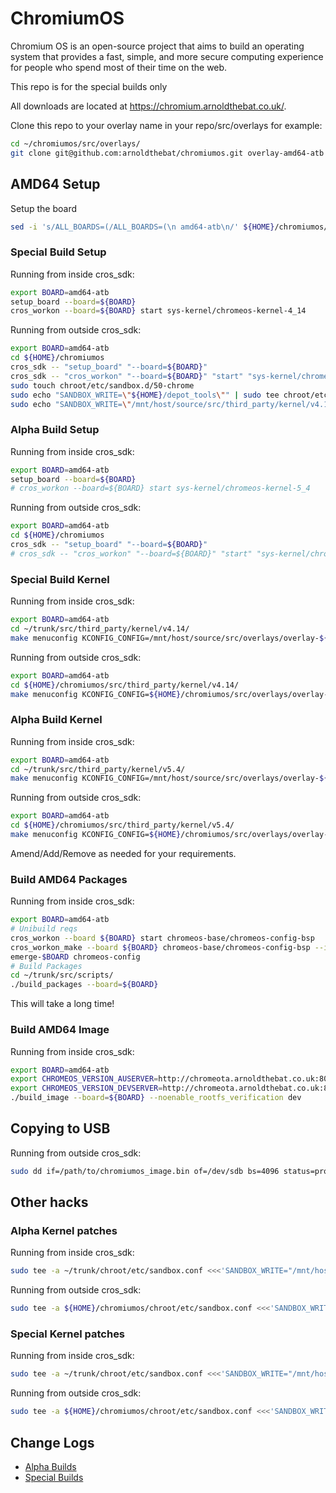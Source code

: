 <!-- cSpell:ignore brcm, realtek, setup, chromiumos, eclass, cros, workon, chromeos, auserver, devserver, noenable, rootfs, updatable, backlight, arnoldthebat, menuconfig, kconfig, kconfigs -->

# ChromiumOS

Chromium OS is an open-source project that aims to build an operating system that provides a fast, simple, and more secure computing experience for people who spend most of their time on the web.

This repo is for the special builds only

All downloads are located at <https://chromium.arnoldthebat.co.uk/>.

Clone this repo to your overlay name in your repo/src/overlays for example:

```bash
cd ~/chromiumos/src/overlays/
git clone git@github.com:arnoldthebat/chromiumos.git overlay-amd64-atb
```

## AMD64 Setup

Setup the board

```bash
sed -i 's/ALL_BOARDS=(/ALL_BOARDS=(\n amd64-atb\n/' ${HOME}/chromiumos/src/third_party/chromiumos-overlay/eclass/cros-board.eclass
```

### Special Build Setup

Running from inside cros_sdk:

```bash
export BOARD=amd64-atb
setup_board --board=${BOARD}
cros_workon --board=${BOARD} start sys-kernel/chromeos-kernel-4_14
```

Running from outside cros_sdk:

```bash
export BOARD=amd64-atb
cd ${HOME}/chromiumos
cros_sdk -- "setup_board" "--board=${BOARD}"
cros_sdk -- "cros_workon" "--board=${BOARD}" "start" "sys-kernel/chromeos-kernel-4_14"
sudo touch chroot/etc/sandbox.d/50-chrome
sudo echo "SANDBOX_WRITE=\"${HOME}/depot_tools\"" | sudo tee chroot/etc/sandbox.d/50-chrome
sudo echo "SANDBOX_WRITE=\"/mnt/host/source/src/third_party/kernel/v4.14\"" | sudo tee -a chroot/etc/sandbox.d/50-chrome
```

### Alpha Build Setup

Running from inside cros_sdk:

```bash
export BOARD=amd64-atb
setup_board --board=${BOARD}
# cros_workon --board=${BOARD} start sys-kernel/chromeos-kernel-5_4
```

Running from outside cros_sdk:

```bash
export BOARD=amd64-atb
cd ${HOME}/chromiumos
cros_sdk -- "setup_board" "--board=${BOARD}"
# cros_sdk -- "cros_workon" "--board=${BOARD}" "start" "sys-kernel/chromeos-kernel-5_4"
```

### Special Build Kernel

Running from inside cros_sdk:

```bash
export BOARD=amd64-atb
cd ~/trunk/src/third_party/kernel/v4.14/
make menuconfig KCONFIG_CONFIG=/mnt/host/source/src/overlays/overlay-${BOARD}/kconfigs/.config
```

Running from outside cros_sdk:

```bash
export BOARD=amd64-atb
cd ${HOME}/chromiumos/src/third_party/kernel/v4.14/
make menuconfig KCONFIG_CONFIG=${HOME}/chromiumos/src/overlays/overlay-${BOARD}/kconfigs/.config
```

### Alpha Build Kernel

Running from inside cros_sdk:

```bash
export BOARD=amd64-atb
cd ~/trunk/src/third_party/kernel/v5.4/
make menuconfig KCONFIG_CONFIG=/mnt/host/source/src/overlays/overlay-${BOARD}/kconfigs/.config
```

Running from outside cros_sdk:

```bash
export BOARD=amd64-atb
cd ${HOME}/chromiumos/src/third_party/kernel/v5.4/
make menuconfig KCONFIG_CONFIG=${HOME}/chromiumos/src/overlays/overlay-${BOARD}/kconfigs/.config
```

Amend/Add/Remove as needed for your requirements.

### Build AMD64 Packages

Running from inside cros_sdk:

```bash
export BOARD=amd64-atb
# Unibuild reqs
cros_workon --board ${BOARD} start chromeos-base/chromeos-config-bsp
cros_workon_make --board ${BOARD} chromeos-base/chromeos-config-bsp --install
emerge-$BOARD chromeos-config
# Build Packages
cd ~/trunk/src/scripts/
./build_packages --board=${BOARD}
```

This will take a long time!

### Build AMD64 Image

Running from inside cros_sdk:

```bash
export BOARD=amd64-atb
export CHROMEOS_VERSION_AUSERVER=http://chromeota.arnoldthebat.co.uk:8080/update
export CHROMEOS_VERSION_DEVSERVER=http://chromeota.arnoldthebat.co.uk:8080
./build_image --board=${BOARD} --noenable_rootfs_verification dev
```

## Copying to USB

Running from outside cros_sdk:

```bash
sudo dd if=/path/to/chromiumos_image.bin of=/dev/sdb bs=4096 status=progress && sync
```

## Other hacks

### Alpha Kernel patches

Running from inside cros_sdk:

```bash
sudo tee -a ~/trunk/chroot/etc/sandbox.conf <<<'SANDBOX_WRITE="/mnt/host/source/src/third_party/kernel/v5.4/"'
```

Running from outside cros_sdk:

```bash
sudo tee -a ${HOME}/chromiumos/chroot/etc/sandbox.conf <<<'SANDBOX_WRITE="/mnt/host/source/src/third_party/kernel/v5.4/"'
```

### Special Kernel patches

Running from inside cros_sdk:

```bash
sudo tee -a ~/trunk/chroot/etc/sandbox.conf <<<'SANDBOX_WRITE="/mnt/host/source/src/third_party/kernel/v4.14/"'
```

Running from outside cros_sdk:

```bash
sudo tee -a ${HOME}/chromiumos/chroot/etc/sandbox.conf <<<'SANDBOX_WRITE="/mnt/host/source/src/third_party/kernel/v4.14/"'
```

## Change Logs

* [Alpha Builds](./CHANGELOG-ALPHA.md)
* [Special Builds](./CHANGELOG-SPECIAL.md)

